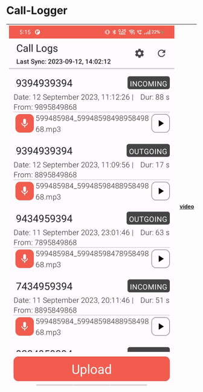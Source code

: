 # Call-Logger

| ![ss](./screenshots/ss.jpg) | [video](./screenshots/video.mp4) |
|------------------------|--------------------------|